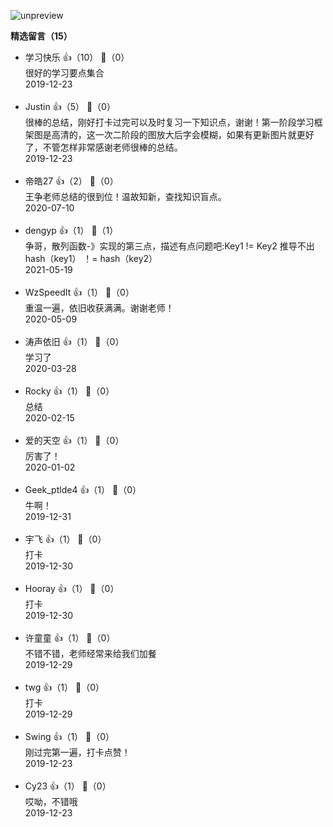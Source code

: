 ![unpreview](https://static001.geekbang.org/resource/image/d3/79/d37136dd9b2341abf5a41167d3e50c79.jpg?wh=1243%2A6933)
<div><strong>精选留言（15）</strong></div><ul>
<li><span>学习快乐</span> 👍（10） 💬（0）<div>很好的学习要点集合</div>2019-12-23</li><br/><li><span>Justin</span> 👍（5） 💬（0）<div>很棒的总结，刚好打卡过完可以及时复习一下知识点，谢谢！第一阶段学习框架图是高清的，这一次二阶段的图放大后字会模糊，如果有更新图片就更好了，不管怎样非常感谢老师很棒的总结。</div>2019-12-23</li><br/><li><span>帝皓27</span> 👍（2） 💬（0）<div>王争老师总结的很到位！温故知新，查找知识盲点。</div>2020-07-10</li><br/><li><span>dengyp</span> 👍（1） 💬（1）<div>争哥，散列函数-》实现的第三点，描述有点问题吧:Key1 !=  Key2 推导不出hash（key1） ！= hash（key2）</div>2021-05-19</li><br/><li><span>WzSpeedIt</span> 👍（1） 💬（0）<div>重温一遍，依旧收获满满。谢谢老师！</div>2020-05-09</li><br/><li><span>涛声依旧</span> 👍（1） 💬（0）<div>学习了</div>2020-03-28</li><br/><li><span>Rocky</span> 👍（1） 💬（0）<div>总结</div>2020-02-15</li><br/><li><span>爱的天空</span> 👍（1） 💬（0）<div>厉害了！</div>2020-01-02</li><br/><li><span>Geek_ptlde4</span> 👍（1） 💬（0）<div>牛啊！</div>2019-12-31</li><br/><li><span>宇飞</span> 👍（1） 💬（0）<div>打卡</div>2019-12-30</li><br/><li><span>Hooray</span> 👍（1） 💬（0）<div>打卡</div>2019-12-30</li><br/><li><span>许童童</span> 👍（1） 💬（0）<div>不错不错，老师经常来给我们加餐</div>2019-12-29</li><br/><li><span>twg</span> 👍（1） 💬（0）<div>打卡</div>2019-12-29</li><br/><li><span>Swing</span> 👍（1） 💬（0）<div>刚过完第一遍，打卡点赞！</div>2019-12-23</li><br/><li><span>Cy23</span> 👍（1） 💬（0）<div>哎呦，不错哦</div>2019-12-23</li><br/>
</ul>